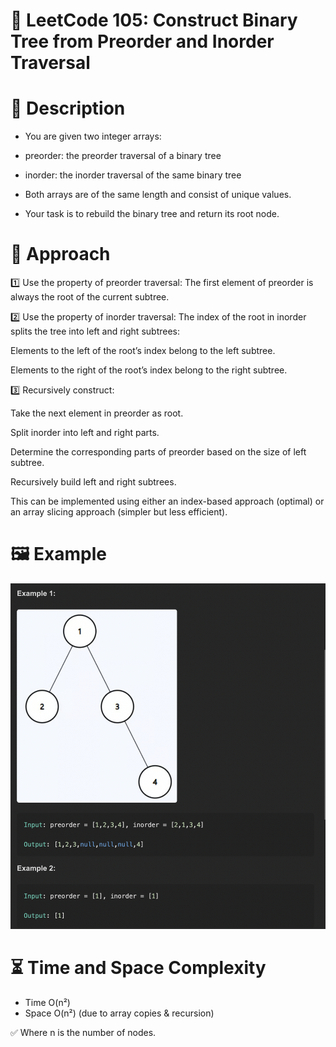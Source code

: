 # 📄 LeetCode 105: Construct Binary Tree from Preorder and Inorder Traversal
# 📝 Description
- You are given two integer arrays:

- preorder: the preorder traversal of a binary tree

- inorder: the inorder traversal of the same binary tree

- Both arrays are of the same length and consist of unique values.

- Your task is to rebuild the binary tree and return its root node.

# 🚩 Approach
1️⃣ Use the property of preorder traversal:
The first element of preorder is always the root of the current subtree.

2️⃣ Use the property of inorder traversal:
The index of the root in inorder splits the tree into left and right subtrees:

Elements to the left of the root’s index belong to the left subtree.

Elements to the right of the root’s index belong to the right subtree.

3️⃣ Recursively construct:

Take the next element in preorder as root.

Split inorder into left and right parts.

Determine the corresponding parts of preorder based on the size of left subtree.

Recursively build left and right subtrees.

This can be implemented using either an index-based approach (optimal) or an array slicing approach (simpler but less efficient).

# 🖼️ Example

![Build Tree](./example.png)

# ⏳ Time and Space Complexity

- Time		O(n²)
- Space		O(n²) (due to array copies & recursion)

✅ Where n is the number of nodes.